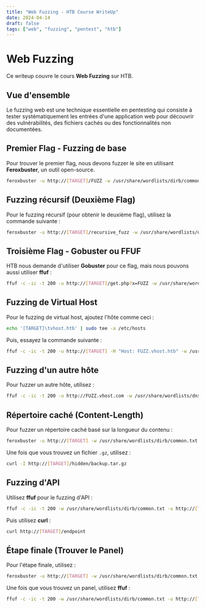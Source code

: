 ```yaml
---
title: "Web Fuzzing - HTB Course WriteUp"
date: 2024-04-14
draft: false
tags: ["web", "fuzzing", "pentest", "htb"]
---
```


# Web Fuzzing

Ce writeup couvre le cours **Web Fuzzing** sur HTB.

## Vue d'ensemble
Le fuzzing web est une technique essentielle en pentesting qui consiste à tester systématiquement les entrées d'une application web pour découvrir des vulnérabilités, des fichiers cachés ou des fonctionnalités non documentées.

## Premier Flag - Fuzzing de base
Pour trouver le premier flag, nous devons fuzzer le site en utilisant **Feroxbuster**, un outil open-source.
  
```bash
feroxbuster -u http://[TARGET]/FUZZ -w /usr/share/wordlists/dirb/common.txt -x php,html,txt
```

## Fuzzing récursif (Deuxième Flag)
Pour le fuzzing récursif (pour obtenir le deuxième flag), utilisez la commande suivante :

```bash
feroxbuster -u http://[TARGET]/recursive_fuzz -w /usr/share/wordlists/dirb/common.txt -x php,html,txt
```

## Troisième Flag - Gobuster ou FFUF
HTB nous demande d'utiliser **Gobuster** pour ce flag, mais nous pouvons aussi utiliser **ffuf** :

```bash
ffuf -c -ic -t 200 -u http://[TARGET]/get.php?x=FUZZ -w /usr/share/wordlists/dirb/common.txt -mc 200
```

## Fuzzing de Virtual Host
Pour le fuzzing de virtual host, ajoutez l'hôte comme ceci :

```bash
echo '[TARGET]\tvhost.htb' | sudo tee -a /etc/hosts
```

Puis, essayez la commande suivante :

```bash
ffuf -c -ic -t 200 -u http://[TARGET] -H "Host: FUZZ.vhost.htb" -w /usr/share/wordlists/dirb/common.txt
```

## Fuzzing d'un autre hôte
Pour fuzzer un autre hôte, utilisez :

```bash
ffuf -c -ic -t 200 -u http://FUZZ.vhost.com -w /usr/share/wordlists/dns/deepmagic.com-prefixes-top50000.txt
```

## Répertoire caché (Content-Length)
Pour fuzzer un répertoire caché basé sur la longueur du contenu :

```bash
feroxbuster -u http://[TARGET] -w /usr/share/wordlists/dirb/common.txt -x .php .html .gz -t 300
```

Une fois que vous trouvez un fichier `.gz`, utilisez :

```bash
curl -I http://[TARGET]/hidden/backup.tar.gz
```

## Fuzzing d'API
Utilisez **ffuf** pour le fuzzing d'API :

```bash
ffuf -c -ic -t 200 -w /usr/share/wordlists/dirb/common.txt -u http://[TARGET]/FUZZ -mc 200
```

Puis utilisez **curl** :

```bash
curl http://[TARGET]/endpoint
```

## Étape finale (Trouver le Panel)
Pour l'étape finale, utilisez :

```bash
feroxbuster -u http://[TARGET] -w /usr/share/wordlists/dirb/common.txt -x .php .html -t 300
```

Une fois que vous trouvez un panel, utilisez **ffuf** :

```bash
ffuf -c -ic -t 200 -w /usr/share/wordlists/dirb/common.txt -u http://[TARGET]/admin/panel.php?accessID=FUZZ -mc 200 -fs 58
``` 